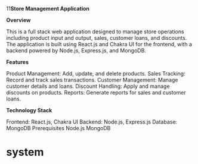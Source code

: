 11**Store Management Application**

**Overview**

This is a full stack web application designed to manage store operations including product input and output, sales, customer loans, and discounts. The application is built using React.js and Chakra UI for the frontend, with a backend powered by Node.js, Express.js, and MongoDB.

**Features**

Product Management: Add, update, and delete products.
Sales Tracking: Record and track sales transactions.
Customer Management: Manage customer details and loans.
Discount Handling: Apply and manage discounts on products.
Reports: Generate reports for sales and customer loans.

**Technology Stack**

Frontend: React.js, Chakra UI
Backend: Node.js, Express.js
Database: MongoDB
Prerequisites
Node.js
MongoDB
# system
